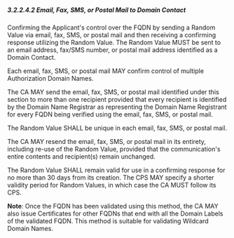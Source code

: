 ##### 3.2.2.4.2 Email, Fax, SMS, or Postal Mail to Domain Contact

Confirming the Applicant's control over the FQDN by sending a Random Value via email, fax, SMS, or postal mail and then receiving a confirming response utilizing the Random Value. The Random Value MUST be sent to an email address, fax/SMS number, or postal mail address identified as a Domain Contact.

Each email, fax, SMS, or postal mail MAY confirm control of multiple Authorization Domain Names.

The CA MAY send the email, fax, SMS, or postal mail identified under this section to more than one recipient provided that every recipient is identified by the Domain Name Registrar as representing the Domain Name Registrant for every FQDN being verified using the email, fax, SMS, or postal mail.

The Random Value SHALL be unique in each email, fax, SMS, or postal mail.

The CA MAY resend the email, fax, SMS, or postal mail in its entirety, including re-use of the Random Value, provided that the communication's entire contents and recipient(s) remain unchanged.

The Random Value SHALL remain valid for use in a confirming response for no more than 30 days from its creation. The CPS MAY specify a shorter validity period for Random Values, in which case the CA MUST follow its CPS.

**Note**: Once the FQDN has been validated using this method, the CA MAY also issue Certificates for other FQDNs that end with all the Domain Labels of the validated FQDN. This method is suitable for validating Wildcard Domain Names.

